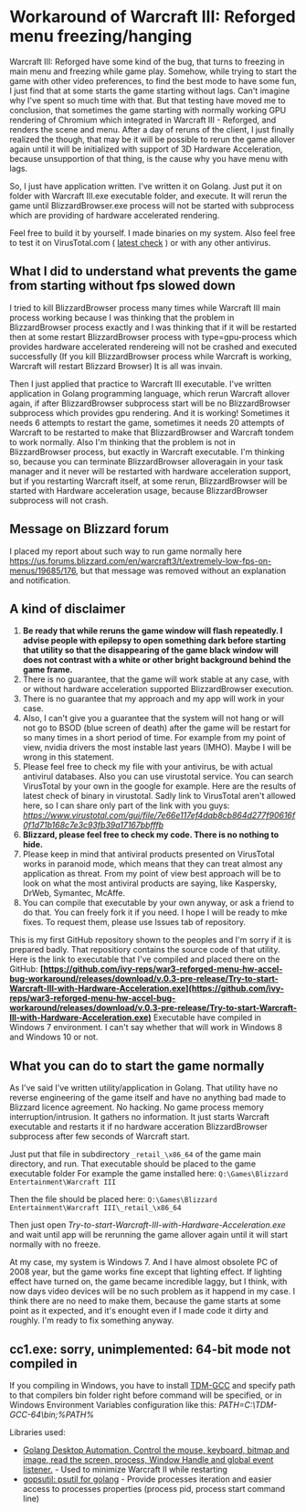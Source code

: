 # Workaround of Warcraft III: Reforged menu freezing/hanging
Warcraft III: Reforged have some kind of the bug, that turns to freezing in main menu and freezing while game play. Somehow, while trying to start the game with other video preferences, to find the best mode to have some fun, I just find that at some starts the game starting without lags. Can't imagine why I've spent so much time with that. But that testing have moved me to conclusion, that sometimes the game starting with normally working GPU rendering of Chromium which integrated in Warcraft III - Reforged, and renders the scene and menu. After a day of reruns of the client, I just finally realized the though, that may be it will be possible to rerun the game allover again until it will be initialized with support of 3D Hardware Acceleration, because unsupportion of that thing, is the cause why you have menu with lags.

So, I just have application written. I've written it on Golang. Just put it on folder with Warcraft III.exe executable folder, and execute. It will rerun the game until BlizzardBrowser.exe process will not be started with subprocess which are providing of hardware accelerated rendering.

Feel free to build it by yourself. I made binaries on my system. Also feel free to test it on VirusTotal.com ( [latest check](https://www.virustotal.com/gui/file/7e66e117ef4dab8cb864d277f90616f0f1d71b168c7e3c93fb39a17167bbfffb?nocache=1) ) or with any other antivirus.

## What I did to understand what prevents the game from starting without fps slowed down
I tried to kill BlizzardBrowser process many times while Warcraft III main process working because I was thinking that the problem in BlizzardBrowser process exactly and I was thinking that if it will be restarted then at some restart BlizzardBrowser process with type=gpu-process which provides hardware accelerated rendereing will not be crashed and executed successfully (If you kill BlizzardBrowser process while Warcraft is working, Warcraft will restart Blizzard Browser)
It is all was invain.

Then I just applied that practice to Warcraft III executable. I've written application in Golang programming language, which rerun Warcraft allover again, if after BlizzardBrowser subprocess start will be no BlizzardBrowser subprocess which provides gpu rendering. And it is working! Sometimes it needs 6 attempts to restart the game, sometimes it needs 20 attempts of Warcraft to be restarted to make that BlizzardBrowser and Warcraft tondem to work normally.
Also I'm thinking that the problem is not in BlizzardBrowser process, but exactly in Warcraft executable. I'm thinking so, because you can terminate BlizzardBrowser alloveragain in your task manager and it never will be restarted with hardware acceleration support, but if you restarting Warcraft itself, at some rerun, BlizzardBrowser will be started with Hardware acceleration usage, because BlizzardBrowser subprocess will not crash.

## Message on Blizzard forum
I placed my report about such way to run game normally here https://us.forums.blizzard.com/en/warcraft3/t/extremely-low-fps-on-menus/19685/176, but that message was removed without an explanation and notification.

## A kind of disclaimer
1. **Be ready that while reruns the game window will flash repeatedly. I advise people with epilepsy to open something dark before starting that utility so that the disappearing of the game black window will does not contrast with a white or other bright background behind the game frame.**
2. There is no guarantee, that the game will work stable at any case, with or without hardware acceleration supported BlizzardBrowser execution.
3. There is no guarantee that my approach and my app will work in your case.
4. Also, I can't give you a guarantee that the system will not hang or will not go to BSOD (blue screen of death) after the game will be restart for so many times in a short period of time. For example from my point of view, nvidia drivers the most instable last years (IMHO). Maybe I will be wrong in this statement.
5. Please feel free to check my file with your antivirus, be with actual antivirul databases. Also you can use virustotal service. You can search VirusTotal by your own in the google for example.
Here are the results of latest check of binary in virustotal. Sadly link to VirusTotal aren't allowed here, so I can share only part of the link with you guys:
*https://www.virustotal.com/gui/file/7e66e117ef4dab8cb864d277f90616f0f1d71b168c7e3c93fb39a17167bbfffb*
6. **Blizzard, please feel free to check my code. There is no nothing to hide.**
7. Please keep in mind that antiviral products presented on VirusTotal works in paranoid mode, which means that they can treat almost any application as threat. From my point of view best approach will be to look on what the most antiviral products are saying, like Kaspersky, DrWeb, Symantec, McAffe.
8. You can compile that executable by your own anyway, or ask a friend to do that.
You can freely fork it if you need. I hope I will be ready to mke fixes. To request them, please use Issues tab of repository.
																																						   
This is my first GitHub repository shown to the peoples and I'm sorry if it is prepared badly. That repositiory contains the source code of that utility.
Here is the link to executable that I've compiled and placed there on the GitHub:
**[https://github.com/ivy-reps/war3-reforged-menu-hw-accel-bug-workaround/releases/download/v.0.3-pre-release/Try-to-start-Warcraft-III-with-Hardware-Acceleration.exe](https://github.com/ivy-reps/war3-reforged-menu-hw-accel-bug-workaround/releases/download/v.0.3-pre-release/Try-to-start-Warcraft-III-with-Hardware-Acceleration.exe)**
Executable have compiled in Windows 7 environment. I can't say whether that will work in Windows 8 and Windows 10 or not.

## What you can do to start the game normally
As I've said I've written utility/application in Golang. That utility have no reverse engineering of the game itself and have no anything bad made to Blizzard licence agreement. No hacking. No game process memory interruption/intrusion. It gathers no information. It just starts Warcraft executable and restarts it if no hardware acceration BlizzardBrowser subprocess after few seconds of Warcraft start.

Just put that file in subdirectory `_retail_\x86_64` of the game main directory, and run.
That executable should be placed to the game executable folder
For example the game installed here:
`Q:\Games\Blizzard Entertainment\Warcraft III`

Then the file should be placed here:
`Q:\Games\Blizzard Entertainment\Warcraft III\_retail_\x86_64`

Then just open *Try-to-start-Warcraft-III-with-Hardware-Acceleration.exe* and wait until app will be rerunning the game allover again until it will start normally with no freeze.

At my case, my system is Windows 7. And I have almost obsolete PC of 2008 year, but the game works fine except that lighting effect. If lighting effect have turned on, the game became incredible laggy, but I think, with now days video devices will be no such problem as it happend in my case.
I think there are no need to make them, because the game starts at some point as it expected, and it's enought even if I made code it dirty and roughly. I'm ready to fix something anyway.

## cc1.exe: sorry, unimplemented: 64-bit mode not compiled in
If you compiling in Windows, you have to install [TDM-GCC](https://jmeubank.github.io/tdm-gcc/) and specify path to that compilers bin folder right before command will be specified, or in Windows Environment Variables configuration like this: 
*PATH=C:\TDM-GCC-64\bin;%PATH%*

Libraries used:
* [Golang Desktop Automation. Control the mouse, keyboard, bitmap and image, read the screen, process, Window Handle and global event listener.](github.com/go-vgo/robotgo) - Used to minimize Warcraft II while restarting
* [gopsutil: psutil for golang](https://github.com/shirou/gopsutil/process) - Provide processes iteration and easier access to processes properties (process pid, process start command line)

